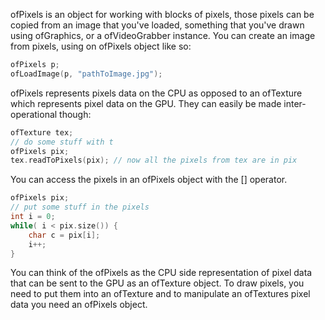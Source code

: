 ofPixels is an object for working with blocks of pixels, those pixels can be copied from an image that you've loaded, something that you've drawn using ofGraphics, or a ofVideoGrabber instance. You can create an image from pixels, using on ofPixels object like so:
```cpp
ofPixels p;
ofLoadImage(p, "pathToImage.jpg");
```
ofPixels represents pixels data on the CPU as opposed to an ofTexture which represents pixel data on the GPU. They can easily be made inter-operational though:
```cpp
ofTexture tex;
// do some stuff with t
ofPixels pix;
tex.readToPixels(pix); // now all the pixels from tex are in pix
```
You can access the pixels in an ofPixels object with the [] operator.
```cpp
ofPixels pix;
// put some stuff in the pixels
int i = 0;
while( i < pix.size()) {
	char c = pix[i];
	i++;
}
```

You can think of the ofPixels as the CPU side representation of pixel data that can be sent to the GPU as an ofTexture object. To draw pixels, you need to put them into an ofTexture and to manipulate an ofTextures pixel data you need an ofPixels object.
